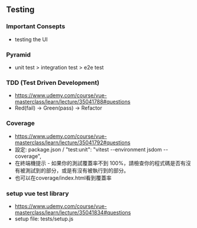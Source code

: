 ## Testing

### Important Consepts

- testing the UI

### Pyramid

- unit test > integration test > e2e test

### TDD (Test Driven Development)

- https://www.udemy.com/course/vue-masterclass/learn/lecture/35041788#questions
- Red(fail) -> Green(pass) -> Refactor

### Coverage

- https://www.udemy.com/course/vue-masterclass/learn/lecture/35041792#questions
- 設定: package.json / "test:unit": "vitest --environment jsdom --coverage",
- 在終端機提示 - 如果你的測試覆蓋率不到 100%，請檢查你的程式碼是否有沒有被測試到的部分，或是有沒有被執行到的部分。
- 也可以在coverage/index.html看到覆蓋率

### setup vue test library

- https://www.udemy.com/course/vue-masterclass/learn/lecture/35041834#questions
- setup file: tests/setup.js
